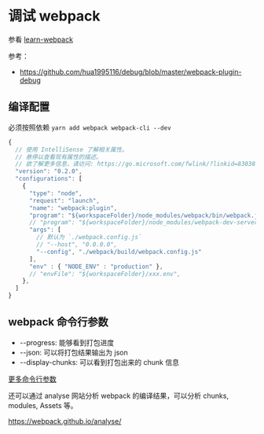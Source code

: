 # 调试 webpack

参看 [learn-webpack](https://github.com/cloudyan/learn-webpack/tree/master/packages/vscode-debug)

参考：

- https://github.com/hua1995116/debug/blob/master/webpack-plugin-debug

## 编译配置

必须按照依赖 `yarn add webpack webpack-cli --dev`

```js
{
  // 使用 IntelliSense 了解相关属性。
  // 悬停以查看现有属性的描述。
  // 欲了解更多信息，请访问: https://go.microsoft.com/fwlink/?linkid=830387
  "version": "0.2.0",
  "configurations": [
    {
      "type": "node",
      "request": "launch",
      "name": "webpack:plugin",
      "program": "${workspaceFolder}/node_modules/webpack/bin/webpack.js",
      // "program": "${workspaceFolder}/node_modules/webpack-dev-server/bin/webpack-dev-server.js",
      "args": [
        // 默认为 `./webpack.config.js`
        // "--host", "0.0.0.0",
        "--config", "./webpack/build/webpack.config.js"
      ],
      "env" : { "NODE_ENV" : "production" },
      // "envFile": "${workspaceFolder}/xxx.env",
    },
  ]
}
```

## webpack 命令行参数

- --progress: 能够看到打包进度
- --json: 可以将打包结果输出为 json
- --display-chunks: 可以看到打包出来的 chunk 信息

[更多命令行参数](https://webpack.js.org/api/cli/)

还可以通过 analyse 网站分析 webpack 的编译结果，可以分析 chunks, modules, Assets 等。

https://webpack.github.io/analyse/
